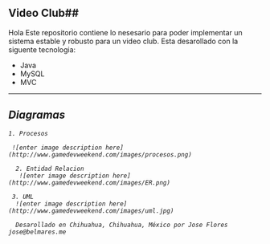 ## Video Club##

Hola
Este repositorio contiene lo nesesario para poder implementar un sistema estable y robusto para un video club. 
Esta desarollado con la siguente tecnologia:

 - Java
  - MySQL
   -  MVC

   ----------

   **<i class="icon-exchange">** Diagramas
   -----------------------------

    1. Procesos
     
     ![enter image description here](http://www.gamedevweekend.com/images/procesos.png)

      2. Entidad Relacion
       ![enter image description here](http://www.gamedevweekend.com/images/ER.png)
        
	 3. UML
	  ![enter image description here](http://www.gamedevweekend.com/images/uml.jpg)

	  Desarollado en Chihuahua, Chihuahua, México por Jose Flores jose@belmares.me
